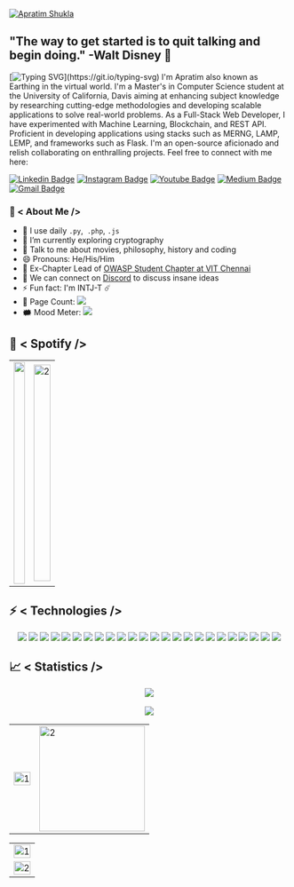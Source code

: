 [![Apratim Shukla](https://i.imgur.com/7lQ1X7t.png)](https://apratim.me)

## "The way to get started is to quit talking and begin doing." -Walt Disney 🚀

[![Typing SVG](https://readme-typing-svg.herokuapp.com?color=18A4F7&size=40&width=900&height=100&lines=Hello+there!)](https://git.io/typing-svg)
I'm Apratim also known as Earthing in the virtual world. I'm a Master's in Computer Science student at the University of California, Davis aiming at enhancing subject knowledge by researching cutting-edge methodologies and developing scalable applications to solve real-world problems. As a Full-Stack Web Developer, I have experimented with Machine Learning, Blockchain, and REST API. Proficient in developing applications using stacks such as MERNG, LAMP, LEMP, and frameworks such as Flask. I'm an open-source aficionado and relish collaborating on enthralling projects. Feel free to connect with me here:

[![Linkedin Badge](https://img.shields.io/badge/-apratimshukla6-blue?style=flat-square&logo=Linkedin&logoColor=white&link=https://www.linkedin.com/in/apratimshukla6/)](https://www.linkedin.com/in/apratimshukla6/)
[![Instagram Badge](https://img.shields.io/badge/-apratimshukla6-purple?style=flat-square&logo=instagram&logoColor=white&link=https://instagram.com/apratimshukla6/)](https://instagram.com/apratimshukla6)
[![Youtube Badge](https://img.shields.io/badge/-apratimshukla6-darkred?style=flat-square&logo=youtube&logoColor=white&link=https://www.youtube.com/c/apratimshukla6)](https://www.youtube.com/c/apratimshukla6)
[![Medium Badge](https://img.shields.io/badge/-@apratimshukla6-03a57a?style=flat-square&labelColor=000000&logo=Medium&link=https://medium.com/@apratimshukla6/)](https://medium.com/@apratimshukla6)
[![Gmail Badge](https://img.shields.io/badge/-apratimshukla6@gmail.com-c14438?style=flat-square&logo=Gmail&logoColor=white&link=mailto:apratimshukla6@gmail.com)](mailto:apratimshukla6@gmail.com)

### 🤵 < About Me />
- 🤔 I use daily ```.py```,``` .php```, ```.js```
- 🌱 I’m currently exploring cryptography
- 💬 Talk to me about movies, philosophy, history and coding
- 😄 Pronouns: He/His/Him
- 📝 Ex-Chapter Lead of [OWASP Student Chapter at VIT Chennai](https://owaspvit.com/)
- 👯 We can connect on [Discord](https://discord.gg/n7VxP6N) to discuss insane ideas
- ⚡ Fun fact: I'm INTJ-T ☄️
- 🧮 Page Count: <img src="https://visitor-badge.laobi.icu/badge?page_id=apratimshukla6">
- 🗰  Mood Meter: <img src="https://img.shields.io/badge/-🎃%20Mood:%20Happy-black?">

## 🎵 < Spotify />

<table width=100%>
  <tr>
    <td><img src="https://spotify-github-profile.vercel.app/api/view?uid=31ztsaqqojiy3usipqbvjwkranzm&cover_image=true&theme=default" height=400 width=100% display=block></td>
    <td><img src="https://quotes-github-readme.vercel.app/api?type=vertical"  display=block width=100% height=390 alt="2" display=block></td>
   </tr>
</table>

## ⚡ < Technologies />
<p align="center">
<img src="https://img.shields.io/badge/-JavaScript-black?style=flat-square&logo=javascript">
<img src="https://img.shields.io/badge/-Nodejs-black?style=flat-square&logo=Node.js">
<img src="https://img.shields.io/badge/-Python-black?style=flat-square&logo=Python">
<img src="https://img.shields.io/badge/-React-black?style=flat-square&logo=react">
<img src="https://img.shields.io/badge/-java-black?style=flat-square&logo=java">
<img src="https://img.shields.io/badge/-C++-black?style=flat-square&logo=c">
<img src="https://img.shields.io/badge/-PHP-black?style=flat-square&logo=php">
<img src="https://img.shields.io/badge/-HTML5-black?style=flat-square&logo=html5&logoColor=white">
<img src="https://img.shields.io/badge/-CSS3-black?style=flat-square&logo=css3">
<img src="https://img.shields.io/badge/-Bootstrap-black?style=flat-square&logo=bootstrap">
<img src="https://img.shields.io/badge/-MongoDB-black?style=flat-square&logo=mongodb">
<img src="https://img.shields.io/badge/-Redis-black?style=flat-square&logo=Redis">
<img src="https://img.shields.io/badge/-GraphQL-black?style=flat-square&logo=graphql">
<img src="https://img.shields.io/badge/-Apollo%20GraphQL-black?style=flat-square&logo=apollo-graphql">
<img src="https://img.shields.io/badge/-PostgreSQL-black?style=flat-square&logo=postgresql">
<img src="https://img.shields.io/badge/-MySQL-black?style=flat-square&logo=mysql">
<img src="https://img.shields.io/badge/-Heroku-black?style=flat-square&logo=heroku">
<img src="https://img.shields.io/badge/-Docker-black?style=flat-square&logo=docker">
<img src="https://img.shields.io/badge/-Digital%20Ocean-black?style=flat-square&logo=digitalocean">
<img src="https://img.shields.io/badge/Firebase-black?style=flat-square&logo=firebase">
<img src="https://img.shields.io/badge/-Git-black?style=flat-square&logo=git">
<img src="https://img.shields.io/badge/-GitHub-black?style=flat-square&logo=github">
<img src="https://img.shields.io/badge/-Arduino-black?style=flat-square&logo=arduino">
<img src="https://img.shields.io/badge/-R-black?style=flat-square&logo=r">
</p>

## 📈 < Statistics />
<p align="center">
<img src="https://github-profile-trophy.vercel.app/?username=apratimshukla6&theme=darkhub">
<br><br>
<img src="https://github-readme-streak-stats.herokuapp.com/?user=apratimshukla6&theme=merko">
</p>
<table>
  <tr>
    <td><img src="https://github-readme-stats.vercel.app/api?username=apratimshukla6&theme=dark&show_icons=true&include_all_commits=true&count_private=true"  display=block width=100% height=auto alt="1"></td>
    <td><img src="https://github-readme-stats.vercel.app/api/top-langs/?username=apratimshukla6&theme=dark&layout=compact&hide=Jupyter%20Notebook"  display=block height=190 align="center" alt="2"></td>
   </tr>
</table>

<table>
  <tr>
    <td><img src="https://github-profile-summary-cards.vercel.app/api/cards/profile-details?username=apratimshukla6&theme=solarized_dark"  display=block width=100% height=auto alt="1"></td>
   </tr>
   <tr>
      <td><img src="https://activity-graph.herokuapp.com/graph?username=apratimshukla6&bg_color=073642&color=859900&line=006400&point=35aea1&area=true" display=block width=100% height=auto alt="2"></td>
  </td>
  </tr>
</table>
